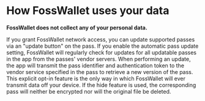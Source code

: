 # How FossWallet uses your data
**FossWallet does not collect any of your personal data.**

If you grant FossWallet network access, you can update supported passes via an "update button" on the pass.
If you enable the automatic pass update setting, FossWallet will regularly check for updates for all updatable passes in the app from the passes' vendor servers.
When performing an update, the app will transmit the pass identifier and authentication token to the vendor service specified in the pass to retrieve a new version of the pass.
This explicit opt-in feature is the only way in which FossWallet will ever transmit data off your device.
If the hide feature is used, the corresponding pass will neither be encrypted nor will the original file be deleted.
